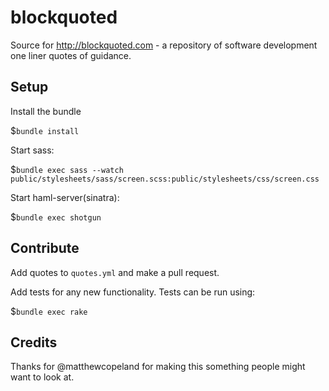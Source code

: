 blockquoted
===========================

Source for http://blockquoted.com - a repository of software development one liner quotes of guidance.

## Setup

Install the bundle

$`bundle install`


Start sass:

$`bundle exec sass --watch public/stylesheets/sass/screen.scss:public/stylesheets/css/screen.css`


Start haml-server(sinatra):

$`bundle exec shotgun`


## Contribute

Add quotes to `quotes.yml` and make a pull request.

Add tests for any new functionality. Tests can be run using:

$`bundle exec rake`

## Credits

Thanks for @matthewcopeland for making this something people might want to look at.
